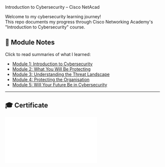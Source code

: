 Introduction to Cybersecurity – Cisco NetAcad

Welcome to my cybersecurity learning journey!  
This repo documents my progress through Cisco Networking Academy's "Introduction to Cybersecurity" course.


## 📘 Module Notes

Click to read summaries of what I learned:

- [Module 1: Introduction to Cybersecurity](./netacad-notes/module-1-introduction-to-cyber-security.md)
- [Module 2: What You Will Be Protecting](./netacad-notes/module-2-attacks-concepts.md)
- [Module 3: Understanding the Threat Landscape](./netacad-notes/module-3-protecting-your-data.md)
- [Module 4: Protecting the Organisation](./netacad-notes/module-4-protecting-your-organization.md)
- [Module 5: Will Your Future Be in Cybersecurity](./netacad-notes/module-5-will-your-future-be-in-cyber-security.md)

---

## 🎓 Certificate

![Certificate](./cybersecurity-introduction-certificate.pdf)
